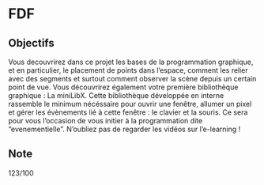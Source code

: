 # FDF

## Objectifs
Vous decouvrirez dans ce projet les bases de la programmation graphique, et en particulier, le placement de points dans l’espace, comment les relier avec des segments et
surtout comment observer la scène depuis un certain point de vue.
Vous découvrirez également votre première bibliothèque graphique : La miniLibX.
Cette bibliothèque développée en interne rassemble le minimum nécéssaire pour ouvrir une
fenêtre, allumer un pixel et gérer les évènements lié à cette fenêtre : le clavier et la souris.
Ce sera pour vous l’occasion de vous initier à la programmation dite “evenementielle”.
N’oubliez pas de regarder les vidéos sur l’e-learning !

## Note
123/100
